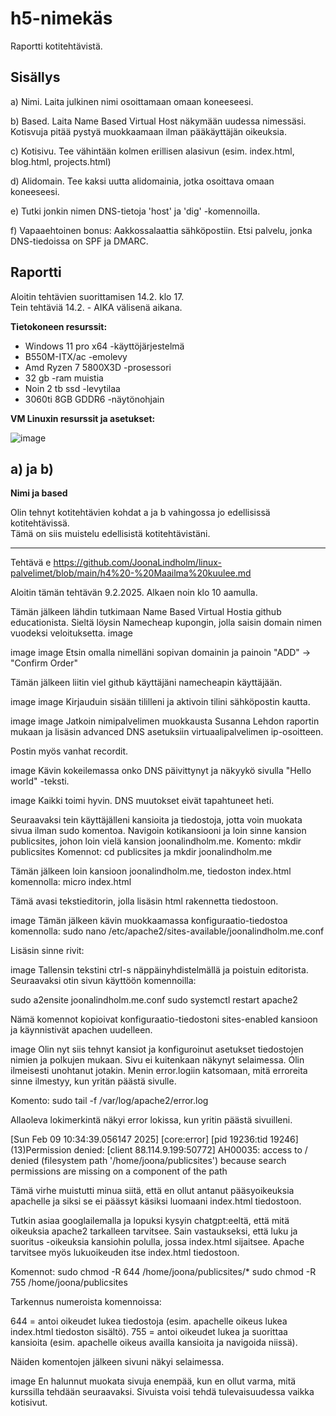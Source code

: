 # h5-nimekäs  
Raportti kotitehtävistä.  

## Sisällys  

a) Nimi. Laita julkinen nimi osoittamaan omaan koneeseesi.  

b) Based. Laita Name Based Virtual Host näkymään uudessa nimessäsi. Kotisvuja pitää pystyä muokkaamaan ilman pääkäyttäjän oikeuksia.  

c) Kotisivu. Tee vähintään kolmen erillisen alasivun (esim. index.html, blog.html, projects.html)  

d) Alidomain. Tee kaksi uutta alidomainia, jotka osoittava omaan koneeseesi.  

e) Tutki jonkin nimen DNS-tietoja 'host' ja 'dig' -komennoilla.  

f) Vapaaehtoinen bonus: Aakkossalaattia sähköpostiin. Etsi palvelu, jonka DNS-tiedoissa on SPF ja DMARC.  


## Raportti  
Aloitin tehtävien suorittamisen 14.2. klo 17.  
Tein tehtäviä 14.2. - AIKA välisenä aikana.

**Tietokoneen resurssit:**  

- Windows 11 pro x64 -käyttöjärjestelmä  
- B550M-ITX/ac -emolevy  
- Amd Ryzen 7 5800X3D -prosessori  
- 32 gb -ram muistia  
- Noin 2 tb ssd -levytilaa  
- 3060ti 8GB GDDR6 -näytönohjain  

**VM Linuxin resurssit ja asetukset:**  

![image](https://github.com/user-attachments/assets/8cde2b9e-744b-4013-9fbe-b99cd7613f03)  

## a) ja b)  
**Nimi ja based**  

Olin tehnyt kotitehtävien kohdat a ja b vahingossa jo edellisissä kotitehtävissä.  
Tämä on siis muistelu edellisistä kotitehtävistäni.  

***

Tehtävä e
https://github.com/JoonaLindholm/linux-palvelimet/blob/main/h4%20-%20Maailma%20kuulee.md  

Aloitin tämän tehtävän 9.2.2025. Alkaen noin klo 10 aamulla.  

Tämän jälkeen lähdin tutkimaan Name Based Virtual Hostia github educationista.
Sieltä löysin Namecheap kupongin, jolla saisin domain nimen vuodeksi veloituksetta.
image

image image
Etsin omalla nimelläni sopivan domainin ja painoin "ADD" -> "Confirm Order"

Tämän jälkeen liitin viel github käyttäjäni namecheapin käyttäjään.

image image
Kirjauduin sisään tililleni ja aktivoin tilini sähköpostin kautta.

image image
Jatkoin nimipalvelimen muokkausta Susanna Lehdon raportin mukaan ja lisäsin advanced DNS asetuksiin virtuaalipalvelimen ip-osoitteen.

Postin myös vanhat recordit.

image
Kävin kokeilemassa onko DNS päivittynyt ja näkyykö sivulla "Hello world" -teksti.

image
Kaikki toimi hyvin. DNS muutokset eivät tapahtuneet heti.

Seuraavaksi tein käyttäjälleni kansioita ja tiedostoja, jotta voin muokata sivua ilman sudo komentoa.
Navigoin kotikansiooni ja loin sinne kansion publicsites, johon loin vielä kansion joonalindholm.me.
Komento: mkdir publicsites
Komennot: cd publicsites ja mkdir joonalindholm.me

Tämän jälkeen loin kansioon joonalindholm.me, tiedoston index.html komennolla:
micro index.html

Tämä avasi tekstieditorin, jolla lisäsin html rakennetta tiedostoon.

image
Tämän jälkeen kävin muokkaamassa konfiguraatio-tiedostoa komennolla:
sudo nano /etc/apache2/sites-available/joonalindholm.me.conf

Lisäsin sinne rivit:

image
Tallensin tekstini ctrl-s näppäinyhdistelmällä ja poistuin editorista.
Seuraavaksi otin sivun käyttöön komennoilla:

sudo a2ensite joonalindholm.me.conf
sudo systemctl restart apache2

Nämä komennot kopioivat konfiguraatio-tiedostoni sites-enabled kansioon ja käynnistivät apachen uudelleen.

image
Olin nyt siis tehnyt kansiot ja konfiguroinut asetukset tiedostojen nimien ja polkujen mukaan.
Sivu ei kuitenkaan näkynyt selaimessa. Olin ilmeisesti unohtanut jotakin.
Menin error.logiin katsomaan, mitä erroreita sinne ilmestyy, kun yritän päästä sivulle.

Komento:
sudo tail -f /var/log/apache2/error.log

Allaoleva lokimerkintä näkyi error lokissa, kun yritin päästä sivuilleni.

[Sun Feb 09 10:34:39.056147 2025] [core:error] [pid 19236:tid 19246] (13)Permission denied: [client 88.114.9.199:50772] AH00035: access to / denied (filesystem path '/home/joona/publicsites') because search permissions are missing on a component of the path

Tämä virhe muistutti minua siitä, että en ollut antanut pääsyoikeuksia apachelle ja siksi se ei päässyt käsiksi luomaani index.html tiedostoon.

Tutkin asiaa googlailemalla ja lopuksi kysyin chatgpt:eeltä, että mitä oikeuksia apache2 tarkalleen tarvitsee.
Sain vastaukseksi, että luku ja suoritus -oikeuksia kansiohin polulla, jossa index.html sijaitsee.
Apache tarvitsee myös lukuoikeuden itse index.html tiedostoon.

Komennot:
sudo chmod -R 644 /home/joona/publicsites/*
sudo chmod -R 755 /home/joona/publicsites

Tarkennus numeroista komennoissa:

644 = antoi oikeudet lukea tiedostoja (esim. apachelle oikeus lukea index.html tiedoston sisältö).
755 = antoi oikeudet lukea ja suorittaa kansioita (esim. apachelle oikeus availla kansioita ja navigoida niissä).

Näiden komentojen jälkeen sivuni näkyi selaimessa.

image
En halunnut muokata sivuja enempää, kun en ollut varma, mitä kurssilla tehdään seuraavaksi.
Sivuista voisi tehdä tulevaisuudessa vaikka kotisivut.




